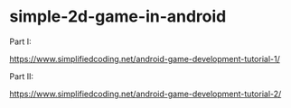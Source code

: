 # simple-2d-game-in-android

Part I:

https://www.simplifiedcoding.net/android-game-development-tutorial-1/

Part II:

https://www.simplifiedcoding.net/android-game-development-tutorial-2/

